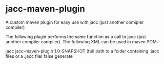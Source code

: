 # jacc-maven-plugin
A custom maven plugin for easy use with jacc (just another comipler compiler)


The following plugin performs the same function as a call to jacc (just another compiler compiler). The following XML can be 
used in maven POM:

 <plugin>
    <groupId>jacc</groupId>
    <artifactId>jacc-maven-plugin</artifactId>
    <version>1.0-SNAPSHOT</version>
    <executions>
        <execution>
            <configuration>
                <sourceDirectory>(full path to a folder containing .jacc files or a .jacc file)</sourceDirectory><!-- REQUIRED -->
                <!--  NOTE: the output directory is the same as the source directory -->
                <timestamp>false</timestamp><!-- an optional configuration, false: does not print timestamp header, true: prints timestamp header. DEFAULT: TRUE -->
            </configuration>
            <goals>
                <goal>generate</goal>
            </goals>
        </execution>
    </executions>
</plugin>
